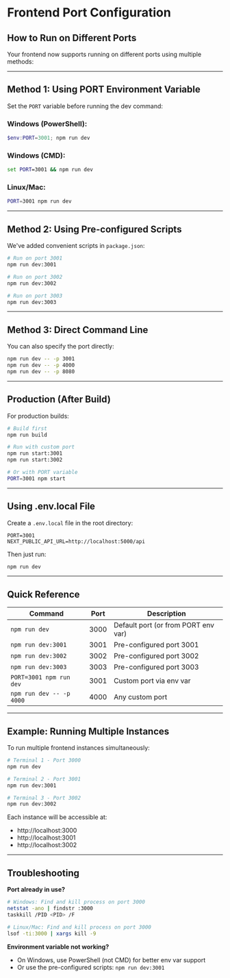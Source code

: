 # Frontend Port Configuration

## How to Run on Different Ports

Your frontend now supports running on different ports using multiple methods:

---

## **Method 1: Using PORT Environment Variable**

Set the `PORT` variable before running the dev command:

### Windows (PowerShell):
```powershell
$env:PORT=3001; npm run dev
```

### Windows (CMD):
```cmd
set PORT=3001 && npm run dev
```

### Linux/Mac:
```bash
PORT=3001 npm run dev
```

---

## **Method 2: Using Pre-configured Scripts**

We've added convenient scripts in `package.json`:

```bash
# Run on port 3001
npm run dev:3001

# Run on port 3002
npm run dev:3002

# Run on port 3003
npm run dev:3003
```

---

## **Method 3: Direct Command Line**

You can also specify the port directly:

```bash
npm run dev -- -p 3001
npm run dev -- -p 4000
npm run dev -- -p 8080
```

---

## **Production (After Build)**

For production builds:

```bash
# Build first
npm run build

# Run with custom port
npm run start:3001
npm run start:3002

# Or with PORT variable
PORT=3001 npm start
```

---

## **Using .env.local File**

Create a `.env.local` file in the root directory:

```env
PORT=3001
NEXT_PUBLIC_API_URL=http://localhost:5000/api
```

Then just run:
```bash
npm run dev
```

---

## **Quick Reference**

| Command | Port | Description |
|---------|------|-------------|
| `npm run dev` | 3000 | Default port (or from PORT env var) |
| `npm run dev:3001` | 3001 | Pre-configured port 3001 |
| `npm run dev:3002` | 3002 | Pre-configured port 3002 |
| `npm run dev:3003` | 3003 | Pre-configured port 3003 |
| `PORT=3001 npm run dev` | 3001 | Custom port via env var |
| `npm run dev -- -p 4000` | 4000 | Any custom port |

---

## **Example: Running Multiple Instances**

To run multiple frontend instances simultaneously:

```bash
# Terminal 1 - Port 3000
npm run dev

# Terminal 2 - Port 3001
npm run dev:3001

# Terminal 3 - Port 3002
npm run dev:3002
```

Each instance will be accessible at:
- http://localhost:3000
- http://localhost:3001
- http://localhost:3002

---

## **Troubleshooting**

**Port already in use?**
```bash
# Windows: Find and kill process on port 3000
netstat -ano | findstr :3000
taskkill /PID <PID> /F

# Linux/Mac: Find and kill process on port 3000
lsof -ti:3000 | xargs kill -9
```

**Environment variable not working?**
- On Windows, use PowerShell (not CMD) for better env var support
- Or use the pre-configured scripts: `npm run dev:3001`

